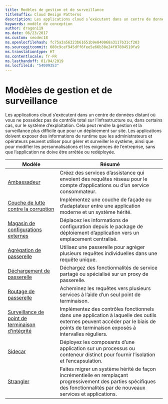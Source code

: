 ```yaml
---
title: Modèles de gestion et de surveillance
titleSuffix: Cloud Design Patterns
description: Les applications cloud s’exécutent dans un centre de données distant où vous ne possédez pas de contrôle total sur l’infrastructure ou, dans certains cas, sur le système d’exploitation. Cela peut rendre la gestion et la surveillance plus difficile que pour un déploiement sur site. Les applications doivent exposer des informations de runtime que les administrateurs et opérateurs peuvent utiliser pour gérer et surveiller le système, ainsi que pour modifier les personnalisations et les exigences de l’entreprise, sans que l’application ne doive être arrêtée ou redéployée.
keywords: modèle de conception
author: dragon119
ms.date: 06/23/2017
ms.custom: seodec18
ms.openlocfilehash: fc75a3a56323b61651b9e840068a3117b31cf203
ms.sourcegitcommit: 680c9cef945dff6fee5e66b38e24f07804510fa9
ms.translationtype: HT
ms.contentlocale: fr-FR
ms.lasthandoff: 01/04/2019
ms.locfileid: "54009353"
---
```

# <a name="management-and-monitoring-patterns"></a>Modèles de gestion et de surveillance

Les applications cloud s’exécutent dans un centre de données distant où vous ne possédez pas de contrôle total sur l’infrastructure ou, dans certains cas, sur le système d’exploitation. Cela peut rendre la gestion et la surveillance plus difficile que pour un déploiement sur site. Les applications doivent exposer des informations de runtime que les administrateurs et opérateurs peuvent utiliser pour gérer et surveiller le système, ainsi que pour modifier les personnalisations et les exigences de l’entreprise, sans que l’application ne doive être arrêtée ou redéployée.

|                              Modèle                               |                                                              Résumé                                                              |
|--------------------------------------------------------------------|-----------------------------------------------------------------------------------------------------------------------------------|
|                   [Ambassadeur](../ambassador.md)                   |                 Créez des services d’assistance qui envoient des requêtes réseau pour le compte d’applications ou d’un service consommateur.                 |
|        [Couche de lutte contre la corruption](../anti-corruption-layer.md)        |                       Implémentez une couche de façade ou d’adaptateur entre une application moderne et un système hérité.                       |
| [Magasin de configurations externes](../external-configuration-store.md) |                Déplacez les informations de configuration depuis le package de déploiement d’application vers un emplacement centralisé.                |
|          [Agrégation de passerelle](../gateway-aggregation.md)          |                          Utilisez une passerelle pour agréger plusieurs requêtes individuelles dans une requête unique.                           |
|           [Déchargement de passerelle](../gateway-offloading.md)           |                              Déchargez des fonctionnalités de service partagé ou spécialisé sur un proxy de passerelle.                              |
|              [Routage de passerelle](../gateway-routing.md)              |                                   Acheminez les requêtes vers plusieurs services à l’aide d’un seul point de terminaison.                                    |
|   [Surveillance de point de terminaison d’intégrité](../health-endpoint-monitoring.md)   |   Implémentez des contrôles fonctionnels dans une application à laquelle des outils externes peuvent accéder par le biais de points de terminaison exposés à intervalles réguliers.    |
|                      [Sidecar](../sidecar.md)                      |         Déployez les composants d’une application sur un processus ou conteneur distinct pour fournir l’isolation et l’encapsulation.          |
|                    [Strangler](../strangler.md)                    | Faites migrer un système hérité de façon incrémentielle en remplaçant progressivement des parties spécifiques des fonctionnalités par de nouveaux services et applications. |

